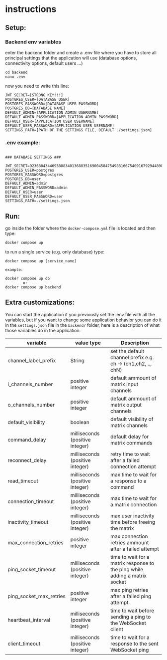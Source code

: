 # instructions

## Setup:


### Backend env variables
enter the backend folder and create a .env file where you have to store all principal settings that the application will use (database options, connectivity options, default users ...)

```
cd backend
nano .env
```

now you need to write this line:

```
JWT_SECRET=[STRONG KEY!!!]
POSTGRES_USER=[DATABASE USER]
POSTGRES_PASSWORD=[DATABASE USER PASSWORD] 
POSTGRES_DB=[DATABASE NAME]
DEFAULT_ADMIN=[APPLICATION ADMIN USERNAME]
DEFAULT_ADMIN_PASSWORD=[APPLICATION ADMIN PASSWORD]
DEFAULT_USER=[APPLICATION USER USERNAME]
DEFAULT_USER_PASSWORD=[APPLICATION USER USERNAME]
SETTINGS_PATH=[PATH OF THE SETTINGS FILE, DEFAULT ./settings.json]
```

### .env example:

```

### DATABASE SETTINGS ###

JWT_SECRET=92368843446958883401368835169004584754983166754091679294489897723038422606962
POSTGRES_USER=postgres
POSTGRES_PASSWORD=postgres 
POSTGRES_DB=user
DEFAULT_ADMIN=admin
DEFAULT_ADMIN_PASSWORD=admin
DEFAULT_USER=user
DEFAULT_USER_PASSWORD=user
SETTINGS_PATH=./settings.json
```

## Run:

go inside the folder where the `docker-compose.yml` file is located and then type:

```
docker compose up
```

to run a single service (e.g. only database) type:

```
docker compose up [service_name]

example:

docker compose up db
        or
docker compose up backend
```


## Extra customizations:

You can start the application if you previously set the .env file with all the variables, but if you want
to change some application behavior you can do it in the `settings.json` file in the `backend/` folder, here is a description of what those variables do in the application:



| variable |value type| Description |
| --- | --- |---|
| channel_label_prefix | String | set the default channel prefix e.g. ch -> (ch1,ch2, .., chN) |
| i_channels_number | positive integer | default ammount of matrix input channels |
| o_channels_number | positive integer | default ammount of matrix output channels |
| default_visibility | boolean | default visibility of matrix channels |
| command_delay | milliseconds (positive integer) | default delay for matrix commands |
| reconnect_delay | milliseconds (positive integer) | retry time to wait after a failed connection attempt |
| read_timeout | milliseconds (positive integer) | max time to wait for a response to a command |
| connection_timeout | milliseconds (positive integer) | max time to wait for a matrix connection |
| inactivity_timeout | milliseconds (positive integer) | max user inactivity time before freeing the matrix |
| max_connection_retries | positive integer | max connection retries ammount after a failed attempt |
| ping_socket_timeout | milliseconds (positive integer) | time to wait for a matrix response to the ping while adding a matrix socket |
| ping_socket_max_retries | positive integer | max ping retries after a failed ping attempt. |
| heartbeat_interval | milliseconds (positive integer) | time to wait before sending a ping to the WebSocket client |
| client_timeout | milliseconds (positive integer) | time to wait for a response to the sent WebSocket ping |
